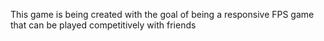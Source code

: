 This game is being created with the goal of being a responsive FPS game that can be played competitively with friends
